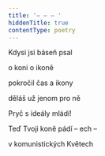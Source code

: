 ```yaml
---
title: '– – – '
hiddenTitle: true
contentType: poetry
---
```


Kdysi jsi báseň psal

o koni o ikoně

pokročil čas a ikony

děláš už jenom pro ně

Pryč s ideály mládí!

Teď Tvoji koně pádí – ech –

v komunistických Květech
